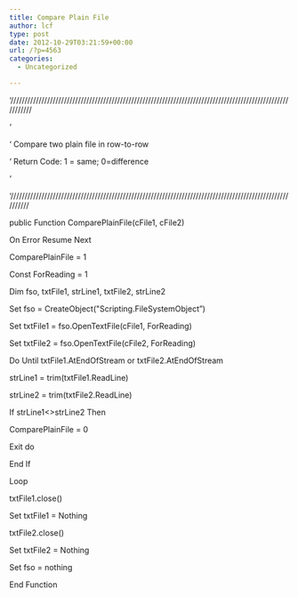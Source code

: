 ```yaml
---
title: Compare Plain File
author: lcf
type: post
date: 2012-10-29T03:21:59+00:00
url: /?p=4563
categories:
  - Uncategorized

---
```

&#8216;///////////////////////////////////////////////////////////////////////////////////////////////////////////
  
&#8216;
  
&#8216; Compare two plain file in row-to-row
  
&#8216; Return Code: 1 = same; 0=difference
  
&#8216;
  
&#8216;//////////////////////////////////////////////////////////////////////////////////////////////////////////
  
public Function ComparePlainFile(cFile1, cFile2)
  
On Error Resume Next
  
ComparePlainFile = 1
  
Const ForReading = 1
  
Dim fso, txtFile1, strLine1, txtFile2, strLine2

Set fso = CreateObject("Scripting.FileSystemObject&#8221;)
  
Set txtFile1 = fso.OpenTextFile(cFile1, ForReading)
  
Set txtFile2 = fso.OpenTextFile(cFile2, ForReading)
  
Do Until txtFile1.AtEndOfStream or txtFile2.AtEndOfStream
  
strLine1 = trim(txtFile1.ReadLine)
  
strLine2 = trim(txtFile2.ReadLine)
  
If strLine1<>strLine2 Then
  
ComparePlainFile = 0
  
Exit do
  
End If
  
Loop

txtFile1.close()
  
Set txtFile1 = Nothing
  
txtFile2.close()
  
Set txtFile2 = Nothing
  
Set fso = nothing

End Function